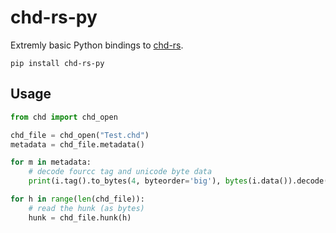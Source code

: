 # chd-rs-py

Extremly basic Python bindings to [chd-rs](https://github.com/SnowflakePowered/chd-rs).

```
pip install chd-rs-py
```

## Usage
```python
from chd import chd_open

chd_file = chd_open("Test.chd")
metadata = chd_file.metadata()

for m in metadata:
    # decode fourcc tag and unicode byte data
    print(i.tag().to_bytes(4, byteorder='big'), bytes(i.data()).decode())

for h in range(len(chd_file)):
    # read the hunk (as bytes)
    hunk = chd_file.hunk(h)
```

